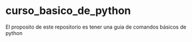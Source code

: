 # curso_basico_de_python
 El proposito de este repositorio es tener una guia de comandos básicos de python
